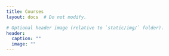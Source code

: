 ```yaml
---
title: Courses
layout: docs  # Do not modify.

# Optional header image (relative to `static/img/` folder).
header:
  caption: ""
  image: ""
---
```



